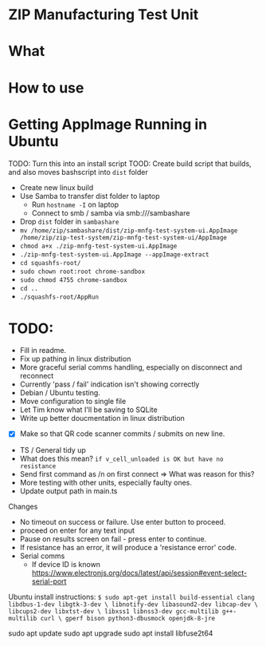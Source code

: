 # ZIP Manufacturing Test Unit

# What

# How to use

# Getting AppImage Running in Ubuntu
TODO: Turn this into an install script
TOOD: Create build script that builds, and also moves bashscript into `dist` folder
- Create new linux build
- Use Samba to transfer dist folder to laptop
  - Run `hostname -I` on laptop
  - Connect to smb / samba via smb://<hostip>/sambashare
- Drop `dist` folder in `sambashare`
- `mv /home/zip/sambashare/dist/zip-mnfg-test-system-ui.AppImage /home/zip/zip-test-system/zip-mnfg-test-system-ui/AppImage`
- `chmod a+x ./zip-mnfg-test-system-ui.AppImage`
- `./zip-mnfg-test-system-ui.AppImage --appImage-extract`
- `cd squashfs-root/`
- `sudo chown root:root chrome-sandbox`
- `sudo chmod 4755 chrome-sandbox`
- `cd ..`
- `./squashfs-root/AppRun`


# TODO:
- Fill in readme.
- Fix up pathing in linux distribution
- More graceful serial comms handling, especially on disconnect and reconnect
- Currently 'pass / fail' indication isn't showing correctly
- Debian / Ubuntu testing.
- Move configuration to single file
- Let Tim know what I'll be saving to SQLite
- Write up better doucmentation in linux distribution
- [x] Make so that QR code scanner commits / submits on new line.
- TS / General tidy up
- What does this mean? `if v_cell_unloaded is OK but have no resistance`
- Send first command as /n on first connect => What was reason for this?
- More testing with other units, especially faulty ones.
- Update output path in main.ts

Changes
- No timeout on success or failure. Use enter button to proceed.
- proceed on enter for any text input
- Pause on results screen on fail - press enter to continue.
- If resistance has an error, it will produce a 'resistance error' code.
- Serial comms
  - If device ID is known https://www.electronjs.org/docs/latest/api/session#event-select-serial-port

Ubuntu install instructions:
`$ sudo apt-get install build-essential clang libdbus-1-dev libgtk-3-dev \
                       libnotify-dev libasound2-dev libcap-dev \
                       libcups2-dev libxtst-dev \
                       libxss1 libnss3-dev gcc-multilib g++-multilib curl \
                       gperf bison python3-dbusmock openjdk-8-jre`

sudo apt update
sudo apt upgrade
sudo apt install libfuse2t64


